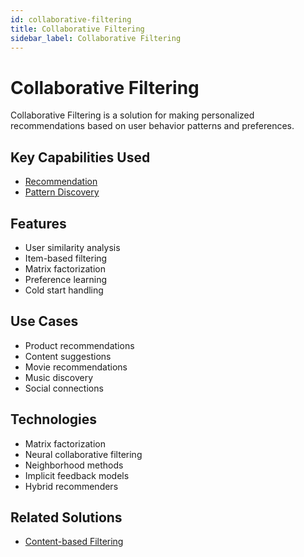 ```yaml
---
id: collaborative-filtering
title: Collaborative Filtering
sidebar_label: Collaborative Filtering
---
```


# Collaborative Filtering

Collaborative Filtering is a solution for making personalized recommendations based on user behavior patterns and preferences.

## Key Capabilities Used

- [Recommendation](../capabilities/recommendation)
- [Pattern Discovery](../capabilities/pattern-discovery)

## Features

- User similarity analysis
- Item-based filtering
- Matrix factorization
- Preference learning
- Cold start handling

## Use Cases

- Product recommendations
- Content suggestions
- Movie recommendations
- Music discovery
- Social connections

## Technologies

- Matrix factorization
- Neural collaborative filtering
- Neighborhood methods
- Implicit feedback models
- Hybrid recommenders

## Related Solutions

- [Content-based Filtering](./content-based-filtering)
